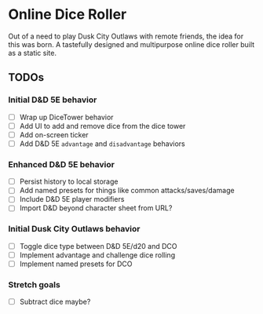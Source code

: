 Online Dice Roller
==================

Out of a need to play Dusk City Outlaws with remote friends, the idea for this was born. A tastefully designed and multipurpose online dice roller built as a static site.

TODOs
-----

### Initial D&D 5E behavior

* [ ] Wrap up DiceTower behavior
* [ ] Add UI to add and remove dice from the dice tower
* [ ] Add on-screen ticker
* [ ] Add D&D 5E `advantage` and `disadvantage` behaviors

### Enhanced D&D 5E behavior

* [ ] Persist history to local storage
* [ ] Add named presets for things like common attacks/saves/damage
* [ ] Include D&D 5E player modifiers
* [ ] Import D&D beyond character sheet from URL?

### Initial Dusk City Outlaws behavior

* [ ] Toggle dice type between D&D 5E/d20 and DCO
* [ ] Implement advantage and challenge dice rolling
* [ ] Implement named presets for DCO

### Stretch goals

* [ ] Subtract dice maybe?
